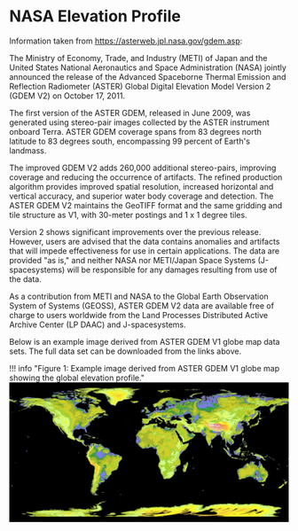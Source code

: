 # NASA Elevation Profile


Information taken from https://asterweb.jpl.nasa.gov/gdem.asp:

The Ministry of Economy, Trade, and Industry (METI) of Japan and the United States National Aeronautics and Space
Administration (NASA) jointly announced the release of the Advanced Spaceborne Thermal Emission and Reflection
Radiometer (ASTER) Global Digital Elevation Model Version 2 (GDEM V2) on October 17, 2011.

The first version of the ASTER GDEM, released in June 2009, was generated using stereo-pair images collected by the
ASTER instrument onboard Terra. ASTER GDEM coverage spans from 83 degrees north latitude to 83 degrees south,
encompassing 99 percent of Earth's landmass.

The improved GDEM V2 adds 260,000 additional stereo-pairs, improving coverage and reducing the occurrence of artifacts.
The refined production algorithm provides improved spatial resolution, increased horizontal and vertical accuracy, and
superior water body coverage and detection. The ASTER GDEM V2 maintains the GeoTIFF format and the same gridding and
tile structure as V1, with 30-meter postings and 1 x 1 degree tiles.

Version 2 shows significant improvements over the previous release. However, users are advised that the data contains
anomalies and artifacts that will impede effectiveness for use in certain applications. The data are provided "as is,"
and neither NASA nor METI/Japan Space Systems (J-spacesystems) will be responsible for any damages resulting from use of
the data.

As a contribution from METI and NASA to the Global Earth Observation System of Systems (GEOSS), ASTER GDEM V2 data are
available free of charge to users worldwide from the Land Processes Distributed Active Archive Center (LP DAAC) and
J-spacesystems.

Below is an example image derived from ASTER GDEM V1 globe map data sets. The full data set can be downloaded from the
links above.

!!! info "Figure 1: Example image derived from ASTER GDEM V1 globe map showing the global elevation profile."
    ![Global Elevation Profile](GDEM-10km-colorized.png)
